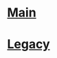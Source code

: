 # [**Main**](https://z3ro-c0nfig.github.io)
# [**Legacy**](https://z3ro-c0nfig.github.io/legacy/index.html)
